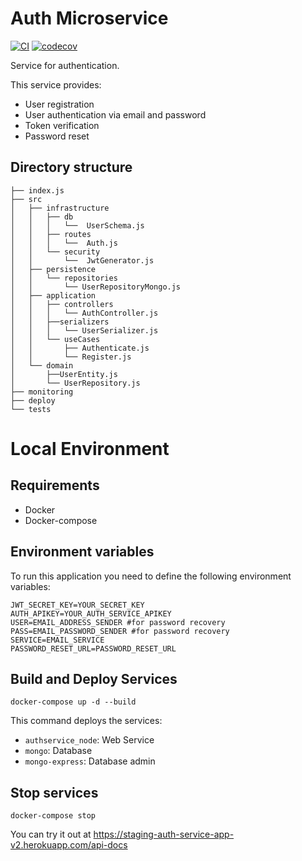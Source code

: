 # Auth Microservice

[![CI](https://github.com/Ubademy-G3/auth.service/actions/workflows/test.yml/badge.svg)](https://github.com/Ubademy-G3/auth.service/actions/workflows/test.yml)
[![codecov](https://codecov.io/gh/Ubademy-G3/auth.service/branch/main/graph/badge.svg?token=OD8Z2SGLLB)](https://codecov.io/gh/Ubademy-G3/auth.service)

Service for authentication.

This service provides:

* User registration
* User authentication via email and password
* Token verification
* Password reset

## Directory structure

```tree
├── index.js
├── src
│   ├── infrastructure
│   │   ├── db
│   │   │   └──  UserSchema.js  
│   │   ├── routes
│   │   │   └──  Auth.js
│   │   └── security
│   │       └──  JwtGenerator.js
│   ├── persistence
│   │   └── repositories
│   │       └── UserRepositoryMongo.js
│   ├── application
│   │   ├── controllers
│   │   │   └── AuthController.js
│   │   ├──serializers
│   │   │   └── UserSerializer.js
│   │   └── useCases
│   │       ├── Authenticate.js
│   │       └── Register.js
│   └── domain
│       ├──UserEntity.js
│       └── UserRepository.js
├── monitoring
├── deploy
└── tests
```

# Local Environment

## Requirements 

* Docker
* Docker-compose

## Environment variables

To run this application you need to define the following environment variables:

```
JWT_SECRET_KEY=YOUR_SECRET_KEY
AUTH_APIKEY=YOUR_AUTH_SERVICE_APIKEY
USER=EMAIL_ADDRESS_SENDER #for password recovery
PASS=EMAIL_PASSWORD_SENDER #for password recovery
SERVICE=EMAIL_SERVICE
PASSWORD_RESET_URL=PASSWORD_RESET_URL
```

## Build and Deploy Services

```docker-compose up -d --build```

This command deploys the services:

* `authservice_node`: Web Service
* `mongo`: Database
* `mongo-express`: Database admin

## Stop services

```docker-compose stop```


You can try it out at <https://staging-auth-service-app-v2.herokuapp.com/api-docs>
